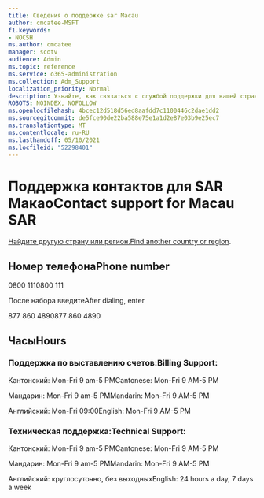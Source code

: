 ```yaml
---
title: Сведения о поддержке sar Macau
author: cmcatee-MSFT
f1.keywords:
- NOCSH
ms.author: cmcatee
manager: scotv
audience: Admin
ms.topic: reference
ms.service: o365-administration
ms.collection: Adm_Support
localization_priority: Normal
description: Узнайте, как связаться с службой поддержки для вашей страны или региона.
ROBOTS: NOINDEX, NOFOLLOW
ms.openlocfilehash: 4bcec12d518d56ed8aafdd7c1100446c2dae1dd2
ms.sourcegitcommit: de5fce90de22ba588e75e1a1d2e87e03b9e25ec7
ms.translationtype: MT
ms.contentlocale: ru-RU
ms.lasthandoff: 05/10/2021
ms.locfileid: "52298401"
---
```

# <a name="contact-support-for-macau-sar"></a><span data-ttu-id="bc49d-103">Поддержка контактов для SAR Макао</span><span class="sxs-lookup"><span data-stu-id="bc49d-103">Contact support for Macau SAR</span></span>

<span data-ttu-id="bc49d-104">[Найдите другую страну или регион.](../../business-video/get-help-support.md)</span><span class="sxs-lookup"><span data-stu-id="bc49d-104">[Find another country or region](../../business-video/get-help-support.md).</span></span>

## <a name="phone-number"></a><span data-ttu-id="bc49d-105">Номер телефона</span><span class="sxs-lookup"><span data-stu-id="bc49d-105">Phone number</span></span>
<span data-ttu-id="bc49d-106">0800 111</span><span class="sxs-lookup"><span data-stu-id="bc49d-106">0800 111</span></span>

<span data-ttu-id="bc49d-107">После набора введите</span><span class="sxs-lookup"><span data-stu-id="bc49d-107">After dialing, enter</span></span>

<span data-ttu-id="bc49d-108">877 860 4890</span><span class="sxs-lookup"><span data-stu-id="bc49d-108">877 860 4890</span></span>

## <a name="hours"></a><span data-ttu-id="bc49d-109">Часы</span><span class="sxs-lookup"><span data-stu-id="bc49d-109">Hours</span></span>
### <a name="billing-support"></a><span data-ttu-id="bc49d-110">Поддержка по выставлению счетов:</span><span class="sxs-lookup"><span data-stu-id="bc49d-110">Billing Support:</span></span>

<span data-ttu-id="bc49d-111">Кантонский: Mon-Fri 9 am-5 PM</span><span class="sxs-lookup"><span data-stu-id="bc49d-111">Cantonese: Mon-Fri 9 AM-5 PM</span></span>

<span data-ttu-id="bc49d-112">Мандарин: Mon-Fri 9 am-5 PM</span><span class="sxs-lookup"><span data-stu-id="bc49d-112">Mandarin: Mon-Fri 9 AM-5 PM</span></span>

<span data-ttu-id="bc49d-113">Английский: Mon-Fri 09:00</span><span class="sxs-lookup"><span data-stu-id="bc49d-113">English: Mon-Fri 9 AM-5 PM</span></span>

### <a name="technical-support"></a><span data-ttu-id="bc49d-114">Техническая поддержка:</span><span class="sxs-lookup"><span data-stu-id="bc49d-114">Technical Support:</span></span>

<span data-ttu-id="bc49d-115">Кантонский: Mon-Fri 9 am-5 PM</span><span class="sxs-lookup"><span data-stu-id="bc49d-115">Cantonese: Mon-Fri 9 AM-5 PM</span></span>

<span data-ttu-id="bc49d-116">Мандарин: Mon-Fri 9 am-5 PM</span><span class="sxs-lookup"><span data-stu-id="bc49d-116">Mandarin: Mon-Fri 9 AM-5 PM</span></span>

<span data-ttu-id="bc49d-117">Английский: круглосуточно, без выходных</span><span class="sxs-lookup"><span data-stu-id="bc49d-117">English: 24 hours a day, 7 days a week</span></span>
